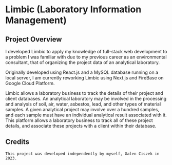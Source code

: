 # Limbic (Laboratory Information Management)

## Project Overview

I developed Limbic to apply my knowledge of full-stack web development to a problem I was familiar with due to my previous career as an environmental consultant, that of organizing the project data of an analytical laboratory.

Originally developed using React.js and a MySQL database running on a local server, I am currently reworking Limbic using Next.js and FireBase on Google Cloud Platform. 

Limbic allows a laboratory business to track the details of their project and client databases. An analytical laboratory may be involved in the processing and analysis of soil, air, water, asbestos, lead, and other types of material samples. A given analytical project may involve over a hundred samples, and each sample must have an individual analytical result associated with it. This platform allows a laboratory business to track all of these project details, and associate these projects with a client within their database.

## Credits

    This project was developed independently by myself, Galen Ciszek in 2023.
